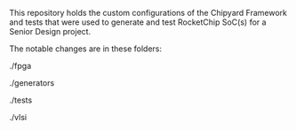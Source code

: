 This repository holds the custom configurations of the Chipyard Framework and tests that were used to generate and test RocketChip SoC(s) for a Senior Design project.

The notable changes are in these folders:

  ./fpga
  
  ./generators
  
  ./tests
  
  ./vlsi
